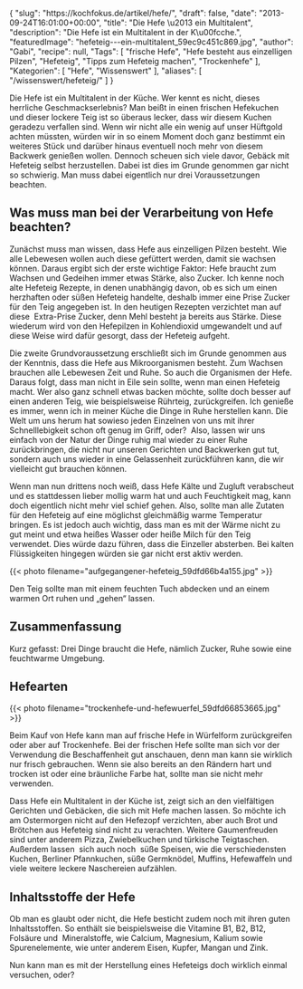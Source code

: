 {
    "slug": "https:\/\/kochfokus.de\/artikel\/hefe\/",
    "draft": false,
    "date": "2013-09-24T16:01:00+00:00",
    "title": "Die Hefe  \u2013 ein Multitalent",
    "description": "Die Hefe ist ein Multitalent in der K\u00fcche.",
    "featuredImage": "hefeteig---ein-multitalent_59ec9c451c869.jpg",
    "author": "Gabi",
    "recipe": null,
    "Tags": [
        "frische Hefe",
        "Hefe besteht aus einzelligen Pilzen",
        "Hefeteig",
        "Tipps zum Hefeteig machen",
        "Trockenhefe"
    ],
    "Kategorien": [
        "Hefe",
        "Wissenswert"
    ],
    "aliases": [
        "\/wissenswert\/hefeteig\/"
    ]
}

Die Hefe ist ein Multitalent in der Küche. Wer kennt es nicht, dieses herrliche Geschmackserlebnis? Man beißt in einen frischen Hefekuchen und dieser lockere Teig ist so überaus lecker, dass wir diesem Kuchen geradezu verfallen sind. Wenn wir nicht alle ein wenig auf unser Hüftgold achten müssten, würden wir in so einem Moment doch ganz bestimmt ein weiteres Stück und darüber hinaus eventuell noch mehr von diesem Backwerk genießen wollen. Dennoch scheuen sich viele davor, Gebäck mit Hefeteig selbst herzustellen. Dabei ist dies im Grunde genommen gar nicht so schwierig. Man muss dabei eigentlich nur drei Voraussetzungen beachten.

## Was muss man bei der Verarbeitung von Hefe beachten?

Zunächst muss man wissen, dass Hefe aus einzelligen Pilzen besteht. Wie alle Lebewesen wollen auch diese gefüttert werden, damit sie wachsen können. Daraus ergibt sich der erste wichtige Faktor: Hefe braucht zum Wachsen und Gedeihen immer etwas Stärke, also Zucker. Ich kenne noch alte Hefeteig Rezepte, in denen unabhängig davon, ob es sich um einen herzhaften oder süßen Hefeteig handelte, deshalb immer eine Prise Zucker für den Teig angegeben ist. In den heutigen Rezepten verzichtet man auf diese  Extra-Prise Zucker, denn Mehl besteht ja bereits aus Stärke. Diese wiederum wird von den Hefepilzen in Kohlendioxid umgewandelt und auf diese Weise wird dafür gesorgt, dass der Hefeteig aufgeht.

Die zweite Grundvoraussetzung erschließt sich im Grunde genommen aus der Kenntnis, dass die Hefe aus Mikroorganismen besteht. Zum Wachsen brauchen alle Lebewesen Zeit und Ruhe. So auch die Organismen der Hefe. Daraus folgt, dass man nicht in Eile sein sollte, wenn man einen Hefeteig macht. Wer also ganz schnell etwas backen möchte, sollte doch besser auf einen anderen Teig, wie beispielsweise Rührteig, zurückgreifen. Ich genieße es immer, wenn ich in meiner Küche die Dinge in Ruhe herstellen kann. Die Welt um uns herum hat sowieso jeden Einzelnen von uns mit ihrer Schnelllebigkeit schon oft genug im Griff, oder?  Also, lassen wir uns einfach von der Natur der Dinge ruhig mal wieder zu einer Ruhe zurückbringen, die nicht nur unseren Gerichten und Backwerken gut tut, sondern auch uns wieder in eine Gelassenheit zurückführen kann, die wir vielleicht gut brauchen können.

Wenn man nun drittens noch weiß, dass Hefe Kälte und Zugluft verabscheut und es stattdessen lieber mollig warm hat und auch Feuchtigkeit mag, kann doch eigentlich nicht mehr viel schief gehen. Also, sollte man alle Zutaten für den Hefeteig auf eine möglichst gleichmäßig warme Temperatur bringen. Es ist jedoch auch wichtig, dass man es mit der Wärme nicht zu gut meint und etwa heißes Wasser oder heiße Milch für den Teig verwendet. Dies würde dazu führen, dass die Einzeller absterben. Bei kalten Flüssigkeiten hingegen würden sie gar nicht erst aktiv werden.

{{< photo filename="aufgegangener-hefeteig_59dfd66b4a155.jpg" >}}

Den Teig sollte man mit einem feuchten Tuch abdecken und an einem warmen Ort ruhen und &#8222;gehen&#8220; lassen.

## Zusammenfassung

Kurz gefasst: Drei Dinge braucht die Hefe, nämlich Zucker, Ruhe sowie eine feuchtwarme Umgebung.

## Hefearten

{{< photo filename="trockenhefe-und-hefewuerfel_59dfd66853665.jpg" >}}

Beim Kauf von Hefe kann man auf frische Hefe in Würfelform zurückgreifen oder aber auf Trockenhefe. Bei der frischen Hefe sollte man sich vor der Verwendung die Beschaffenheit gut anschauen, denn man kann sie wirklich nur frisch gebrauchen. Wenn sie also bereits an den Rändern hart und trocken ist oder eine bräunliche Farbe hat, sollte man sie nicht mehr verwenden.

Dass Hefe ein Multitalent in der Küche ist, zeigt sich an den vielfältigen Gerichten und Gebäcken, die sich mit Hefe machen lassen. So möchte ich am Ostermorgen nicht auf den Hefezopf verzichten, aber auch Brot und Brötchen aus Hefeteig sind nicht zu verachten. Weitere Gaumenfreuden sind unter anderem Pizza, Zwiebelkuchen und türkische Teigtaschen. Außerdem lassen  sich auch noch  süße Speisen, wie die verschiedensten Kuchen, Berliner Pfannkuchen, süße Germknödel, Muffins, Hefewaffeln und viele weitere leckere Naschereien aufzählen.

## Inhaltsstoffe der Hefe

Ob man es glaubt oder nicht, die Hefe besticht zudem noch mit ihren guten Inhaltsstoffen. So enthält sie beispielsweise die Vitamine B1, B2, B12, Folsäure und  Mineralstoffe, wie Calcium, Magnesium, Kalium sowie Spurenelemente, wie unter anderem Eisen, Kupfer, Mangan und Zink.

Nun kann man es mit der Herstellung eines Hefeteigs doch wirklich einmal versuchen, oder?